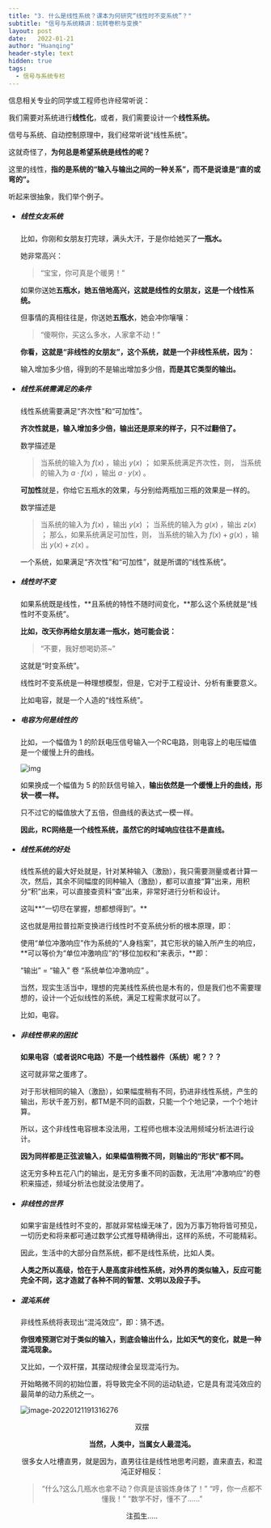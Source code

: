 ```yaml
---
title: "3. 什么是线性系统？课本为何研究“线性时不变系统”？"
subtitle: "信号与系统精讲：玩转卷积与变换"
layout: post
date:   2022-01-21
author: "Huanqing"
header-style: text
hidden: true
tags:
  - 信号与系统专栏
---
```


信息相关专业的同学或工程师也许经常听说：

我们需要对系统进行**线性化**，或者，我们需要设计一个**线性系统。**

信号与系统、自动控制原理中，我们经常听说“线性系统”。

这就奇怪了，**为何总是希望系统是线性的呢？**

这里的线性，**指的是系统的“输入与输出之间的一种关系”，而不是说谁是“直的或弯的”。**

听起来很抽象，我们举个例子。

- ##### 线性女友系统

  比如，你刚和女朋友打完球，满头大汗，于是你给她买了**一瓶水。**

  她非常高兴：

  > “宝宝，你可真是个暖男！”

  如果你送她**五瓶水，她五倍地高兴，这就是线性的女朋友，这是一个线性系统。**

  但事情的真相往往是，你送她**五瓶水**，她会冲你嚷嚷：

  > “傻啊你，买这么多水，人家拿不动！”

  **你看，这就是“非线性的女朋友”，这个系统，就是一个非线性系统，因为：**

  输入增加多少倍，得到的不是输出增加多少倍，**而是其它类型的输出。**

- ##### 线性系统需满足的条件

  线性系统需要满足“齐次性”和“可加性”。

  **齐次性就是，输入增加多少倍，输出还是原来的样子，只不过翻倍了。**

  数学描述是

  > 当系统的输入为 $f(x)$ ，输出 $y(x)$ ；
  > 如果系统满足齐次性，则，
  > 当系统的输入为 $a \cdot f(x)$ ，输出 $a \cdot y(x)$ 。

  **可加性**就是，你给它五瓶水的效果，与分别给两瓶加三瓶的效果是一样的。

  数学描述是

  > 当系统的输入为 $f(x)$ ，输出 $y(x)$ ；
  > 当系统的输入为 $g(x)$ ，输出 $z(x)$ ；
  > 那么，如果系统满足可加性，则，
  > 当系统的输入为 $f(x) +  g(x)$ ，输出 $y(x) +  z(x)$ 。

  一个系统，如果满足“齐次性”和“可加性”，就是所谓的“线性系统”。

- ##### 线性时不变

  如果系统既是线性，**且系统的特性不随时间变化，**那么这个系统就是“线性时不变系统”。

  **比如，改天你再给女朋友递一瓶水，她可能会说：**

  > “不要，我好想喝奶茶~”

  这就是“时变系统”。

  线性时不变系统是一种理想模型，但是，它对于工程设计、分析有重要意义。

  比如电容，就是一个人造的“线性系统”。

- ##### 电容为何是线性的

  比如，一个幅值为 $1$ 的阶跃电压信号输入一个RC电路，则电容上的电压幅值是一个缓慢上升的曲线。

  ![img](https://gitee.com/hawkingwu/PicGo/raw/master/211E773D3AE0E8D396C603E5F1FCDBBA.jpg)

  如果换成一个幅值为 $5$ 的阶跃信号输入，**输出依然是一个缓慢上升的曲线，形状一模一样。**

  只不过它的幅值放大了五倍，但曲线的表达式一模一样。

  **因此，RC网络是一个线性系统，虽然它的时域响应往往不是直线。**

- ##### 线性系统的好处

  线性系统的最大好处就是，针对某种输入（激励），我只需要测量或者计算一次，然后，其余不同幅度的同种输入（激励），都可以直接“算”出来，用积分“积”出来，可以直接查资料“查”出来，非常好进行分析和设计。

  这叫**“一切尽在掌握，想都想得到”。**

  这也就是用拉普拉斯变换进行线性时不变系统分析的根本原理，即：

  使用“单位冲激响应”作为系统的“人身档案”，其它形状的输入所产生的响应，**可以等价为“单位冲激响应”的“移位加权和”来表示，**即：

  “输出” = “输入” 卷 “系统单位冲激响应” 。

  当然，现实生活当中，理想的完美线性系统也是木有的，但是我们也不需要理想的，设计一个近似线性的系统，满足工程需求就可以了。

  比如，电容。

- ##### 非线性带来的困扰

  **如果电容（或者说RC电路）不是一个线性器件（系统）呢？？？**

  这可就非常之蛋疼了。

  对于形状相同的输入（激励），如果幅度稍有不同，扔进非线性系统，产生的输出，形状千差万别，都TM是不同的函数，只能一个个地记录，一个个地计算。

  所以，这个非线性电容根本没法用，工程师也根本没法用频域分析法进行设计。

  **因为同样都是正弦波输入，如果幅值稍微不同，则输出的“形状”都不同。**

  这无穷多种五花八门的输出，是无穷多重不同的函数，无法用“冲激响应”的卷积来描述，频域分析法也就没法使用了。

- ##### 非线性的世界

  如果宇宙是线性时不变的，那就非常枯燥无味了，因为万事万物将皆可预见，一切历史和将来都可通过数学公式推导精确得出，这样的系统，不可能精彩。

  因此，生活中的大部分自然系统，都不是线性系统，比如人类。

  **人类之所以高级，恰在于人是高度非线性系统，对外界的类似输入，反应可能完全不同，这才造就了各种不同的智慧、文明以及段子手。**

- ##### 混沌系统

  非线性系统将表现出“混沌效应”，即：猜不透。

  **你很难预测它对于类似的输入，到底会输出什么，比如天气的变化，就是一种混沌现象。**

  又比如，一个双杆摆，其摆动规律会呈现混沌行为。

  开始略微不同的初始位置，将导致完全不同的运动轨迹，它是具有混沌效应的最简单的动力系统之一。

  ![image-20220121191316276](https://gitee.com/hawkingwu/PicGo/raw/master/fd44502495ae97a2f88c4262990bd787.gif)

  <center>双摆

  **当然，人类中，当属女人最混沌。**

  很多女人吐槽直男，就是因为，直男往往是线性地思考问题，直来直去，和混沌正好相反：

  > “什么?这么几瓶水也拿不动？你真是该锻炼身体了！”
  > “哼，你一点都不懂我！”
  > “数学不好，懂不了……”

  注孤生.....
